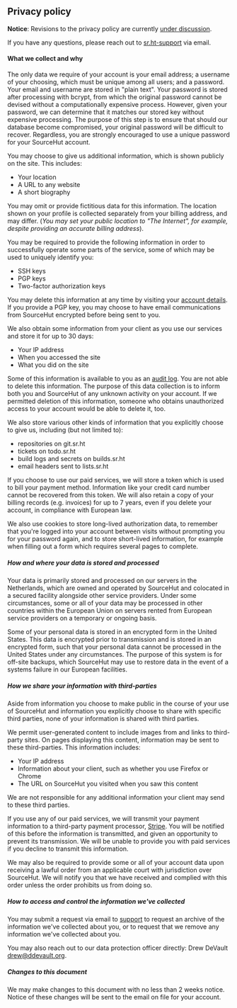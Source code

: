 Privacy policy
--------------

**Notice**: Revisions to the privacy policy are currently [under discussion](https://lists.sr.ht/~sircmpwn/sr.ht-dev/patches/60282).

If you have any questions, please reach out to [sr.ht-support](mailto:~sircmpwn/sr.ht-support@lists.sr.ht) via email.

#### What we collect and why

The only data we require of your account is your email address; a username of your choosing, which must be unique among all users; and a password. Your email and username are stored in "plain text". Your password is stored after processing with bcrypt, from which the original password cannot be devised without a computationally expensive process. However, given your password, we can determine that it matches our stored key without expensive processing. The purpose of this step is to ensure that should our database become compromised, your original password will be difficult to recover. Regardless, you are strongly encouraged to use a unique password for your SourceHut account.

You may choose to give us additional information, which is shown publicly on the site. This includes:

* Your location
* A URL to any website
* A short biography

You may omit or provide fictitious data for this information. The location shown on your profile is collected separately from your billing address, and may differ. (_You may set your public location to "The Internet", for example, despite providing an accurate billing address_).

You may be required to provide the following information in order to successfully operate some parts of the service, some of which may be used to uniquely identify you:

* SSH keys
* PGP keys
* Two-factor authorization keys

You may delete this information at any time by visiting your [account details](https://meta.sr.ht/). If you provide a PGP key, you may choose to have email communications from SourceHut encrypted before being sent to you.

We also obtain some information from your client as you use our services and store it for up to 30 days:

* Your IP address
* When you accessed the site
* What you did on the site

Some of this information is available to you as an [audit log](https://meta.sr.ht/security). You are not able to delete this information. The purpose of this data collection is to inform both you and SourceHut of any unknown activity on your account. If we permitted deletion of this information, someone who obtains unauthorized access to your account would be able to delete it, too.

We also store various other kinds of information that you explicitly choose to give us, including (but not limited to):

* repositories on git.sr.ht
* tickets on todo.sr.ht
* build logs and secrets on builds.sr.ht
* email headers sent to lists.sr.ht

If you choose to use our paid services, we will store a token which is used to bill your payment method. Information like your credit card number cannot be recovered from this token. We will also retain a copy of your billing records (e.g. invoices) for up to 7 years, even if you delete your account, in compliance with European law.

We also use cookies to store long-lived authorization data, to remember that you're logged into your account between visits without prompting you for your password again, and to store short-lived information, for example when filling out a form which requires several pages to complete.

##### How and where your data is stored and processed

Your data is primarily stored and processed on our servers in the Netherlands, which are owned and operated by SourceHut and colocated in a secured facility alongside other service providers. Under some circumstances, some or all of your data may be processed in other countries within the European Union on servers rented from European service providers on a temporary or ongoing basis.

Some of your personal data is stored in an encrypted form in the United States. This data is encrypted prior to transmission and is stored in an encrypted form, such that your personal data cannot be processed in the United States under any circumstances. The purpose of this system is for off-site backups, which SourceHut may use to restore data in the event of a systems failure in our European facilities.

##### How we share your information with third-parties

Aside from information you choose to make public in the course of your use of SourceHut and information you explicitly choose to share with specific third parties, none of your information is shared with third parties.

We permit user-generated content to include images from and links to third-party sites. On pages displaying this content, information may be sent to these third-parties. This information includes:

* Your IP address
* Information about your client, such as whether you use Firefox or Chrome
* The URL on SourceHut you visited when you saw this content

We are not responsible for any additional information your client may send to these third parties.

If you use any of our paid services, we will transmit your payment information to a third-party payment processor, [Stripe](https://stripe.com/). You will be notified of this before the information is transmitted, and given an opportunity to prevent its transmission. We will be unable to provide you with paid services if you decline to transmit this information.

We may also be required to provide some or all of your account data upon receiving a lawful order from an applicable court with jurisdiction over SourceHut. We will notify you that we have received and complied with this order unless the order prohibits us from doing so.

##### How to access and control the information we've collected

You may submit a request via email to [support](mailto:~sircmpwn/sr.ht-support@lists.sr.ht) to request an archive of the information we've collected about you, or to request that we remove any information we've collected about you.

You may also reach out to our data protection officer directly: Drew DeVault [drew@ddevault.org](mailto:drew@ddevault.org).

##### Changes to this document

We may make changes to this document with no less than 2 weeks notice. Notice of these changes will be sent to the email on file for your account.